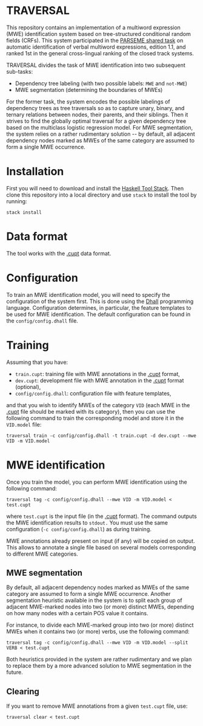 TRAVERSAL
=========

This repository contains an implementation of a multiword expression (MWE)
identification system based on tree-structured conditional random fields
(CRFs). This system participated in the [PARSEME shared task][shared-task] on
automatic identification of verbal multiword expressions, edition 1.1, and
ranked 1st in the general cross-lingual ranking of the closed track systems.

TRAVERSAL divides the task of MWE identification into two subsequent sub-tasks:

  * Dependency tree labeling (with two possible labels: `MWE` and `not-MWE`)
  * MWE segmentation (determining the boundaries of MWEs)
  
For the former task, the system encodes the possible labelings of dependency trees as tree
traversals so as to capture unary, binary, and ternary relations between nodes,
their parents, and their siblings. Then it strives to find the globally optimal
traversal for a given dependency tree based on the multiclass logistic
regression model. For MWE segmentation, the system relies on a rather
rudimentary solution -- by default, all adjacent dependency nodes marked as MWEs
of the same category are assumed to form a single MWE occurrence.


Installation
============

First you will need to download and install the [Haskell Tool Stack][stack].
Then clone this repository into a local directory and use `stack` to install
the tool by running:

    stack install


Data format
===========

The tool works with the [.cupt][cupt] data format.


Configuration
=============

To train an MWE identification model, you will need to specify the configuration
of the system first. This is done using the [Dhall][dhall] programming language.
Configuration determines, in particular, the feature templates to be used for
MWE identification. The default configuration can be found in the
`config/config.dhall` file.


Training
========

Assuming that you have:

  * `train.cupt`: training file with MWE annotations in the [.cupt][cupt] format,
  * `dev.cupt`: development file with MWE annotation in the [.cupt][cupt] format (optional),
  * `config/config.dhall`: configuration file with feature templates,
  
and that you wish to identify MWEs of the category `VID` (each MWE in the
[.cupt][cupt] file should be marked with its category), then you can use the
following command to train the corresponding model and store it in the
`VID.model` file:

    traversal train -c config/config.dhall -t train.cupt -d dev.cupt --mwe VID -m VID.model


MWE identification
==================

Once you train the model, you can perform MWE identification using the following
command:

    traversal tag -c config/config.dhall --mwe VID -m VID.model < test.cupt
    
where `test.cupt` is the input file (in the [.cupt][cupt] format). The command
outputs the MWE identification results to `stdout.` You must use the same
configuration (`-c config/config.dhall`) as during training.

MWE annotations already present on input (if any) will be copied on output. This
allows to annotate a single file based on several models corresponding to
different MWE categories.


MWE segmentation
----------------

By default, all adjacent dependency nodes marked as MWEs of the same category
are assumed to form a single MWE occurrence. Another segmentation heuristic
available in the system is to split each group of adjacent MWE-marked nodes into
two (or more) distinct MWEs, depending on how many nodes with a certain POS
value it contains.

For instance, to divide each MWE-marked group into two (or more) distinct MWEs
when it contains two (or more) verbs, use the following command:

    traversal tag -c config/config.dhall --mwe VID -m VID.model --split VERB < test.cupt
    
Both heuristics provided in the system are rather rudimentary and we plan to
replace them by a more advanced solution to MWE segmentation in the future.

Clearing
--------

If you want to remove MWE annotations from a given `test.cupt` file, use:

    traversal clear < test.cupt
    


[stack]: http://docs.haskellstack.org "Haskell Tool Stack"
[shared-task]: http://multiword.sourceforge.net/PHITE.php?sitesig=CONF&page=CONF_04_LAW-MWE-CxG_2018___lb__COLING__rb__&subpage=CONF_40_Shared_Task "PARSEME shared task - edition 1.1 (2018)"
[cupt]: http://multiword.sourceforge.net/PHITE.php?sitesig=CONF&page=CONF_04_LAW-MWE-CxG_2018___lb__COLING__rb__&subpage=CONF_45_Format_specification "The CUPT format"
[dhall]: https://github.com/dhall-lang/dhall-lang "Dhall"
